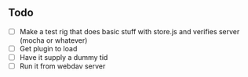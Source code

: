 ## Todo

 - [ ] Make a test rig that does basic stuff with store.js and verifies server (mocha or whatever)
 - [ ] Get plugin to load
 - [ ] Have it supply a dummy tid
 - [ ] Run it from webdav server

